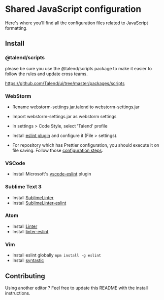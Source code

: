 # Shared JavaScript configuration

Here's where you'll find all the configuration files related to JavaScript
formatting.

## Install

### @talend/scripts

please be sure you use the @talend/scripts package to make it easier to follow the rules and update cross teams.

https://github.com/Talend/ui/tree/master/packages/scripts


### WebStorm

* Rename webstorm-settings.jar.talend to webstorm-settings.jar
* Import webstorm-settings.jar as webstorm settings
* In settings > Code Style, select 'Talend' profile
* Install [eslint plugin](https://plugins.jetbrains.com/plugin/7494-eslint) and configure it (File > settings).

* For repository which has Prettier configuration, you should execute it on file saving. Follow those [configuration steps](https://github.com/prettier/prettier/blob/master/editors/webstorm/README.md).

### VSCode

* Install Microsoft's [vscode-eslint](https://github.com/Microsoft/vscode-eslint) plugin

### Sublime Text 3

* Install [SublimeLinter](http://www.sublimelinter.com/)
* Install [SublimeLinter-eslint](https://github.com/roadhump/SublimeLinter-eslint)

### Atom

* Install [Linter](https://github.com/steelbrain/linter)
* Install [linter-eslint](https://github.com/AtomLinter/linter-eslint)

### Vim

* Install eslint globally `npm install -g eslint`
* Install [syntastic](https://github.com/scrooloose/syntastic)

## Contributing

Using another editor ?
Feel free to update this README with the install instructions.